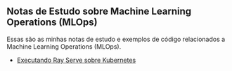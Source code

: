 ## Notas de Estudo sobre Machine Learning Operations (MLOps)

Essas são as minhas notas de estudo e exemplos de código relacionados a Machine Learning Operations (MLOps).

* [Executando Ray Serve sobre Kubernetes](https://github.com/lasp73/mlops-study/tree/main/ray-on-k8s)
